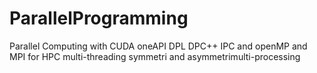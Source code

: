 # ParallelProgramming
Parallel Computing with CUDA oneAPI DPL DPC++ IPC and openMP and MPI for HPC multi-threading symmetri and asymmetrimulti-processing
